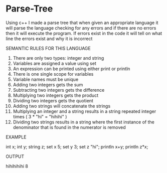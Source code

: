 # Parse-Tree

Using c++ I made a parse tree that when given an appropriate language it will parse the language checking for any errors and if there are no errors then it will execute the program.
If errors exist in the code it will tell on what line the errors exist and why it is incorrect

SEMANTIC RULES FOR THIS LANGUAGE

1.  There are only two types: integer and string
2.  Variables are assigned a value using set
3.  An expression can be printed using either print or println
4.  There is one single scope for variables
5.  Variable names must be unique
6.  Adding two integers gets the sum
7.  Subtracting two integers gets the difference
8.  Multiplying two integers gets the product
9.  Dividing two integers gets the quotient
10.  Adding two strings will concatenate the strings
11. Multiplying an integer and a string results in a string repeated integer times ( 3 * "hi" = "hihihi" )
12. Dividing two strings results in a string where the first instance of the denominator that is found in the numerator is removed


EXAMPLE

int x;
int y;
string z;
set x 5;
set y 3;
set z "hi";
println x+y;
println z*x;

OUTPUT

hihihihihi
8
